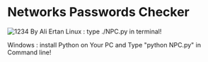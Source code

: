 # Networks Passwords Checker
![1234](https://user-images.githubusercontent.com/73932572/98090907-f12cb280-1e99-11eb-8cd9-8d1011022e84.jpg)
By Ali Ertan
Linux : 
type ./NPC.py in terminal!

Windows : 
install Python on Your PC and Type "python NPC.py" in Command line!
